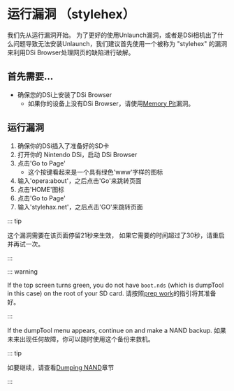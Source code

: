 # 运行漏洞 （stylehex）

我们先从运行漏洞开始。 为了更好的使用Unlaunch漏洞，或者是DSi相机出了什么问题导致无法安装Unlaunch，我们建议首先使用一个被称为 "stylehex" 的漏洞来利用DSi Browser处理网页的缺陷进行破解。

## 首先需要…

- 确保您的DSi上安装了DSi Browser
  - 如果你的设备上没有DSi Browser，请使用[Memory Pit](launching-the-exploit.html)漏洞。

## 运行漏洞

1. 确保你的DSi插入了准备好的SD卡
2. 打开你的 Nintendo DSi，启动 DSi Browser
3. 点击'Go to Page'
   - 这个按键看起来是一个具有绿色'www'字样的图标
4. 输入'opera:about'，之后点击'Go'来跳转页面
5. 点击'HOME'图标
6. 点击'Go to Page'
7. 输入'stylehax.net'，之后点击'GO'来跳转页面

::: tip

这个漏洞需要在该页面停留21秒来生效， 如果它需要的时间超过了30秒，请重启并再试一次。

:::

::: warning

If the top screen turns green, you do not have `boot.nds` (which is dumpTool in this case) on the root of your SD card. 请按照[prep work](get-started.html#section-i-prep-work)的指引将其准备好。

:::

If the dumpTool menu appears, continue on and make a NAND backup. 如果未来出现任何故障，你可以随时使用这个备份来救机。

::: tip

如要继续，请查看[Dumping NAND](dumping-nand.html)章节

:::
